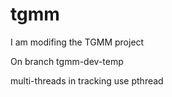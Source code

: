 # tgmm
I am modifing the TGMM project

On branch tgmm-dev-temp

multi-threads in tracking
use pthread

